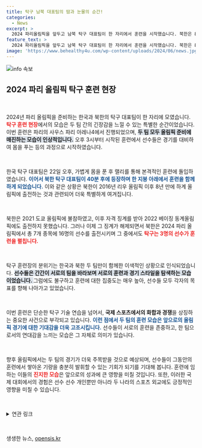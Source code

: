 ```yaml
---
title: 탁구 남북 대표팀의 땀과 눈물의 순간!
categories:
  - News
excerpt: >
  2024 파리올림픽을 앞두고 남북 탁구 대표팀이 한 자리에서 훈련을 시작했습니다. 북한은 8년 만에 올림픽에 복귀하며, 역사적 만남 속에서 두 팀은 묘한 긴장감을 유지했습니다.
feature_text: >
  2024 파리올림픽을 앞두고 남북 탁구 대표팀이 한 자리에서 훈련을 시작했습니다. 북한은 8년 만에 올림픽에 복귀하며, 역사적 만남 속에서 두 팀은 묘한 긴장감을 유지했습니다.
image: 'https://www.behealthy4u.com/wp-content/uploads/2024/06/news.jpg'
---
```


<p><img src="https://www.behealthy4u.com/wp-content/uploads/2024/06/news.jpg" alt="info 속보" /></p>

<h2 data-ke-size="size26">2024 파리 올림픽 탁구 훈련 현장</h2>

<p data-ke-size="size16">&nbsp;</p>

<p>2024년 파리 올림픽을 준비하는 한국과 북한의 탁구 대표팀이 한 자리에 모였습니다. <b><span style="color: #ee2323;">탁구 훈련 현장</span></b>에서의 모습은 두 팀 간의 긴장감을 느낄 수 있는 특별한 순간이었습니다. 이번 훈련은 파리의 사우스 파리 아레나4에서 진행되었으며, <b><span style="background-color: #21538527;">두 팀 모두 올림픽 준비에 매진하는 모습이 인상적입니다.</span></b> 오후 3시부터 시작된 훈련에서 선수들은 경기를 대비하여 몸을 푸는 등의 과정으로 시작하였습니다. </p>

<p data-ke-size="size16">&nbsp;</p>

<p>한국 탁구 대표팀은 22일 오후, 가볍게 몸을 푼 후 랠리를 통해 본격적인 훈련에 돌입하였습니다. <b><span style="color: #1a5490;">이어서 북한 탁구 대표팀이 40분 후에 등장하며 한 지붕 아래에서 훈련을 함께 하게 되었습니다.</span></b> 이와 같은 상황은 북한이 2016년 리우 올림픽 이후 8년 만에 하계 올림픽에 출전하는 것과 관련되어 더욱 특별하게 여겨집니다. </p>

<p data-ke-size="size16">&nbsp;</p>

<p>북한은 2021 도쿄 올림픽에 불참하였고, 이후 자격 징계를 받아 2022 베이징 동계올림픽에도 출전하지 못했습니다. 그러나 이제 그 징계가 해제되면서 북한은 2024 파리 올림픽에서 총 7개 종목에 16명의 선수를 출전시키며 그 중에서도 <b><span style="color: #ee2323;">탁구는 3명의 선수가 훈련을 펼칩니다.</span></b> </p>

<p data-ke-size="size16">&nbsp;</p>

<p>탁구 훈련장의 분위기는 한국과 북한 두 팀만이 함께한 이색적인 상황으로 인식되었습니다. <b><span style="background-color: #21538527;">선수들은 간간이 서로의 팀을 바라보며 서로의 훈련과 경기 스타일을 탐색하는 모습이었습니다. </span></b> 그럼에도 불구하고 훈련에 대한 집중도는 매우 높아, 선수들 모두 각자의 목표를 향해 나아가고 있었습니다.</p>

<p data-ke-size="size16">&nbsp;</p>

<p>이번 훈련은 단순한 탁구 기술 연습을 넘어서, <strong>국제 스포츠에서의 화합과 경쟁</strong>을 상징하는 중요한 사건으로 부각되고 있습니다. <b><span style="color: #1a5490;">이런 점에서 두 팀의 훈련 모습은 앞으로의 올림픽 경기에 대한 기대감을 더욱 고조시킵니다.</span></b> 선수들이 서로의 훈련을 존중하고, 한 팀으로서의 연대감을 느끼는 모습은 그 자체로 의미가 있습니다. </p>

<p data-ke-size="size16">&nbsp;</p>

<p>향후 올림픽에서는 두 팀의 경기가 더욱 주목받을 것으로 예상되며, 선수들이 그동안의 훈련에서 쌓아온 기량을 충분히 발휘할 수 있는 기회가 되기를 기대해 봅니다. 훈련에 임하는 이들의 <b><span style="color: #ee2323;">진지한 모습</span></b>은 앞으로의 성과에 큰 영향을 미칠 것입니다. 또한, 이러한 국제 대회에서의 경험은 선수 선수 개인뿐만 아니라 두 나라의 스포츠 외교에도 긍정적인 영향을 미칠 수 있습니다. </p>

<p data-ke-size="size16">&nbsp;</p>

<p><details>
<summary>연관 링크</summary></p>

<div>
<ul>
<li><a href="https://url.kr/b71afn">CBS노컷뉴스 제보하기</a></li>
</ul>
</div>

<p></details></p>

<p data-ke-size="size16">&nbsp;</p>
생생한 뉴스, <a href="https://opensis.kr" rel="dofollow">opensis.kr</a>


